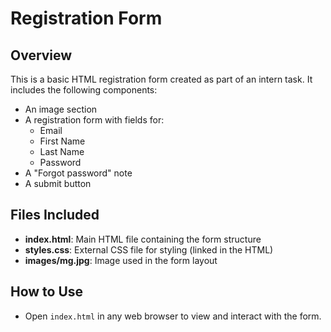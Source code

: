 # Registration Form

## Overview
This is a basic HTML registration form created as part of an intern task. It includes the following components:

- An image section
- A registration form with fields for:
  - Email
  - First Name
  - Last Name
  - Password
- A "Forgot password" note
- A submit button

## Files Included
- **index.html**: Main HTML file containing the form structure
- **styles.css**: External CSS file for styling (linked in the HTML)
- **images/mg.jpg**: Image used in the form layout

## How to Use
- Open `index.html` in any web browser to view and interact with the form.